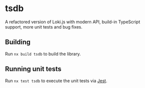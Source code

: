 # tsdb

A refactored version of Loki.js with modern API, build-in TypeScript support,
more unit tests and bug fixes.

## Building

Run `nx build tsdb` to build the library.

## Running unit tests

Run `nx test tsdb` to execute the unit tests via [Jest](https://jestjs.io).
